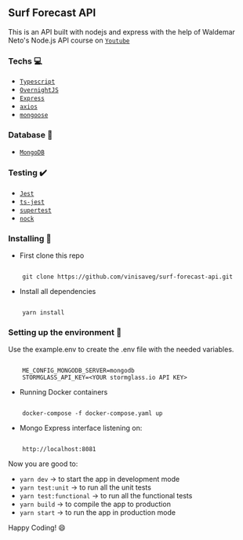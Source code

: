 ## Surf Forecast API

This is an API built with nodejs and express with the help of Waldemar Neto's Node.js API course on [`Youtube`](https://www.youtube.com/watch?v=W2ld5xRS3cY&list=PLz_YTBuxtxt6_Zf1h-qzNsvVt46H8ziKh&index=2)

### Techs :computer:

- [`Typescript`](https://www.typescriptlang.org)
- [`OvernightJS`](https://github.com/seanpmaxwell/overnight/#readme)
- [`Express`](https://expressjs.com)
- [`axios`](https://github.com/axios/axios)
- [`mongoose`](https://mongoosejs.com)

### Database :floppy_disk:

- [`MongoDB`](https://www.mongodb.com)

### Testing :heavy_check_mark:

- [`Jest`](https://jestjs.io)
- [`ts-jest`](https://kulshekhar.github.io/ts-jest/)
- [`supertest`](https://github.com/visionmedia/supertest#readme)
- [`nock`](https://github.com/nock/nock#readme)

### Installing :construction_worker:

- First clone this repo

```

    git clone https://github.com/vinisaveg/surf-forecast-api.git

```

- Install all dependencies

```

    yarn install

```

### Setting up the environment :electric_plug:

Use the example.env to create the .env file with the needed variables.

```

    ME_CONFIG_MONGODB_SERVER=mongodb
    STORMGLASS_API_KEY=<YOUR stormglass.io API KEY>

```

- Running Docker containers

```

    docker-compose -f docker-compose.yaml up

```

- Mongo Express interface listening on:

```

    http://localhost:8081

```

Now you are good to:

- `yarn dev` -> to start the app in development mode
- `yarn test:unit` -> to run all the unit tests
- `yarn test:functional` -> to run all the functional tests
- `yarn build` -> to compile the app to production
- `yarn start` -> to run the app in production mode

Happy Coding! :smile:
